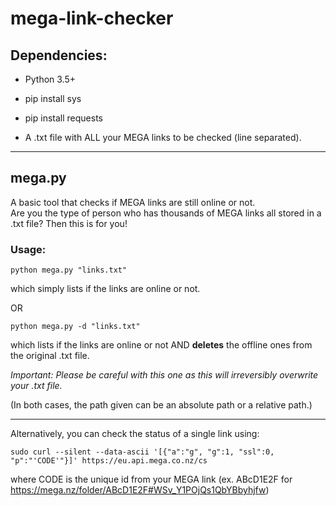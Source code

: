 
# mega-link-checker

## Dependencies:
* Python 3.5+
* pip install sys
* pip install requests

* A .txt file with ALL your MEGA links to be checked (line separated).

---

## mega.py

A basic tool that checks if MEGA links are still online or not.
<br>
Are you the type of person who has thousands of MEGA links all stored in a .txt file? Then this is for you!

### Usage:

```
python mega.py "links.txt"
```

which simply lists if the links are online or not.

OR

```
python mega.py -d "links.txt"
```

which lists if the links are online or not AND **deletes** the offline ones from the original .txt file.

<em>Important: Please be careful with this one as this will irreversibly overwrite your .txt file.</em>

(In both cases, the path given can be an absolute path or a relative path.)

---


Alternatively, you can check the status of a single link using:
```
sudo curl --silent --data-ascii '[{"a":"g", "g":1, "ssl":0, "p":"'CODE'"}]' https://eu.api.mega.co.nz/cs
```
where CODE is the unique id from your MEGA link 
(ex. ABcD1E2F for https://mega.nz/folder/ABcD1E2F#WSv_Y1POjQs1QbYBbyhjfw)